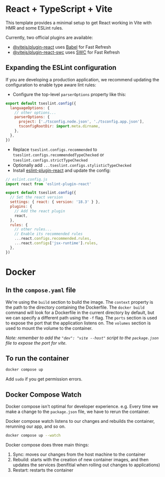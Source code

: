 # React + TypeScript + Vite

This template provides a minimal setup to get React working in Vite with HMR and some ESLint rules.

Currently, two official plugins are available:

- [@vitejs/plugin-react](https://github.com/vitejs/vite-plugin-react/blob/main/packages/plugin-react/README.md) uses [Babel](https://babeljs.io/) for Fast Refresh
- [@vitejs/plugin-react-swc](https://github.com/vitejs/vite-plugin-react-swc) uses [SWC](https://swc.rs/) for Fast Refresh

## Expanding the ESLint configuration

If you are developing a production application, we recommend updating the configuration to enable type aware lint rules:

- Configure the top-level `parserOptions` property like this:

```js
export default tseslint.config({
  languageOptions: {
    // other options...
    parserOptions: {
      project: ['./tsconfig.node.json', './tsconfig.app.json'],
      tsconfigRootDir: import.meta.dirname,
    },
  },
})
```

- Replace `tseslint.configs.recommended` to `tseslint.configs.recommendedTypeChecked` or `tseslint.configs.strictTypeChecked`
- Optionally add `...tseslint.configs.stylisticTypeChecked`
- Install [eslint-plugin-react](https://github.com/jsx-eslint/eslint-plugin-react) and update the config:

```js
// eslint.config.js
import react from 'eslint-plugin-react'

export default tseslint.config({
  // Set the react version
  settings: { react: { version: '18.3' } },
  plugins: {
    // Add the react plugin
    react,
  },
  rules: {
    // other rules...
    // Enable its recommended rules
    ...react.configs.recommended.rules,
    ...react.configs['jsx-runtime'].rules,
  },
})
```

# Docker

## In the `compose.yaml` file

We're using the `build` section to build the image.
The `context` property is the path to the directory containing the Dockerfile.
The `docker build` command will look for a Dockerfile in the current directory by default, but we can specify a different path using the `-f` flag.
The `ports` section is used to expose the port that the application listens on.
The `volumes` section is used to mount the volume to the container.

_Note: remember to add the `"dev": "vite --host"` script to the `package.json` file to expose the port for vite._

## To run the container

```bash
docker compose up
```

Add `sudo` if you get permission errors.

## Docker Compose Watch

Docker compose isn't optimal for developer experience.
e.g. Every time we make a change to the `package.json` file, we have to rerun the container.

Docker compose watch listens to our changes and rebuilds the container, rerunning our app, and so on.

```bash
docker compose up --watch
```

Docker compose does three main things:

1. Sync: moves our changes from the host machine to the container
2. Rebuild: starts with the creation of new container images, and then updates the services (benifitial when rolling out changes to applications)
3. Restart: restarts the container
